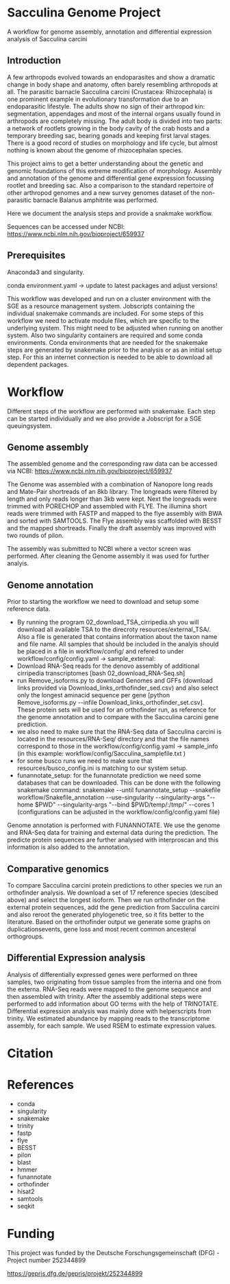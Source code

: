 # Sacculina Genome Project
A workflow for genome assembly, annotation and differential expression analysis of Sacculina carcini

## Introduction

A few arthropods evolved towards an endoparasites and show a dramatic change in body shape and anatomy, often barely resembling arthropods at all. The parasitic barnacle Sacculina carcini (Crustacea: Rhizocephala) is one prominent example in evolutionary transformation due to an endoparasitic lifestyle. The adults show no sign of their arthropod kin: segmentation, appendages and most of the internal organs usually found in arthropods are completely missing. The adult body is divided into two parts: a network of rootlets growing in the body cavity of the crab hosts and a temporary breeding sac, bearing gonads and keeping first larval stages. There is a good record of studies on morphology and life cycle, but almost nothing is known about the genome of rhizocephalan species. 

This project aims to get a better understanding about the genetic and genomic foundations of this extreme modification of morphology. Assembly and annotation of the genome and differential gene expression focussing rootlet and breeding sac. Also a comparison to the standard repertoire of other arthropod genomes and a new survey genomes dataset of the non-parasitic barnacle Balanus amphitrite was performed.

Here we document the analysis steps and provide a snakmake workflow.

Sequences can be accessed under NCBI: 
https://www.ncbi.nlm.nih.gov/bioproject/659937


## Prerequisites

Anaconda3 and singularity.

conda environment.yaml -> update to latest packages and adjust versions!

This workflow was developed and run on a cluster environment with the SGE as a resource management system. Jobscripts containing the individual snakemake commands are included. For some steps of this workflow we need to activate module files, which are specific to the underlying system. This might need to be adjusted when running on another system. Also two singularity containers are required and some conda environments. Conda environments that are needed for the snakemake steps are generated by snakemake prior to the analysis or as an initial setup step. For this an internet connection is needed to be able to download all dependent packages.


# Workflow

Different steps of the workflow are performed with snakemake. Each step can be started individually and we also provide a Jobscript for a SGE queuingsystem.


## Genome assembly

The assembled genome and the corresponding raw data can be accessed via NCBI: https://www.ncbi.nlm.nih.gov/bioproject/659937

The Genome was assembled with a combination of Nanopore long reads and Mate-Pair shortreads of an 8kb library. The longreads were filtered by length and only reads longer than 3kb were kept. Next the longreads were trimmed with PORECHOP  and assembled with FLYE. The illumina short reads were trimmed with FASTP and mapped to the flye assembly with BWA and sorted with SAMTOOLS. The Flye assembly was scaffolded with BESST and the mapped shortreads. Finally the draft assembly was improved with two rounds of pilon.

The assembly was submitted to NCBI where a vector screen was performed. After cleaning the Genome assembly it was used for further analyis.

## Genome annotation 

Prior to starting the workflow we need to download and setup some reference data. 

  - By running the program 02_download_TSA_cirripedia.sh you will download all available TSA to the direcroty resources/external_TSA/. Also a file is generated that contains information about the taxon name and file name. All samples that should be included in the analyis should be placed in a file in workflow/config/ and refered to under workflow/config/config.yaml -> sample_external:
  - Download RNA-Seq reads for the denovo assembly of additional cirripedia transcriptomes [bash 02_download_RNA-Seq.sh]
  - run Remove_isoforms.py to download Genomes and GFFs (download links provided via Download_links_orthofinder_sed.csv) and also select only the longest aminacid sequence per gene [python Remove_isoforms.py --infile Download_links_orthofinder_set.csv]. These protein sets will be used for an orthofinder run, as reference for the genome annotation and to compare with the Sacculina carcini gene prediction.
  - we also need to make sure that the RNA-Seq data of Sacculina carcini is located in the resources/RNA-Seq/ directory and that the file names correspond to those in the workflow/config/config.yaml -> sample_info (in this example: workflow/config/Sacculina_samplefile.txt )
  - for some busco runs we need to make sure that resources/busco_config.ini is matching to our system setup.
  - funannotate_setup: for the funannotate prediction we need some databases that can be downloaded. This can be done with the following snakemake command: snakemake --until funannotate_setup --snakefile workflow/Snakefile_annotation --use-singularity --singularity-args "--home $PWD" --singularity-args "--bind $PWD/temp/:/tmp/" --cores 1 
(configurations can be adjusted in the workflow/config/config.yaml file)

Genome annotation is performed with FUNANNOTATE. We use the genome and RNA-Seq data for training and external data during the prediction. The predicte protein sequences are further analysed with interproscan and this information is also added to the annotation.

## Comparative genomics

To compare Sacculina carcini protein predictions to other species we run an orthofinder analysis. We download a set of 17 reference species (descibed above) and select the longest isoform.
Then we run orthofinder on the external protein sequences, add the gene prediction from Sacculina carcini and also reroot the generated phylogenetic tree, so it fits better to the literature.
Based on the orthofinder output we generate some graphs on duplicationsevents, gene loss and most recent common ancesteral orthogroups.

## Differential Expression analysis

Analysis of differentially expressed genes were performed on three samples, two originating from tissue samples from the interna and one from the externa. RNA-Seq reads were mapped to the genome sequence and then assembled with trinity. After the assembly additional steps were performed to add information about GO terms with the help of TRINOTATE.  Differential expression analysis was mainly done with helperscripts from trinity.
We estimated abundance by mapping reads to the transcriptome assembly, for each sample. We used RSEM to estimate expression values. 

# Citation

# References
- conda
- singularity
- snakemake
- trinity
- fastp
- flye
- BESST
- pilon
- blast
- hmmer
- funannotate
- orthofinder
- hisat2
- samtools
- seqkit

# Funding 
This project was funded by the Deutsche Forschungsgemeinschaft (DFG) - Project number 252344899

https://gepris.dfg.de/gepris/projekt/252344899



